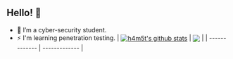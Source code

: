 
## Hello! 👋
- 🌱 I’m a cyber-security student.
- ⚡ I'm learning penetration testing.
| <a href="https://github.com/h4m5t/github-readme-stats"><img align="center" src="https://github-readme-stats.vercel.app/api?username=h4m5t&show_icons=true&theme=vue&hide=contribs&hide_border=true" alt="h4m5t's github stats" /></a> | <a href="https://github.com/h4m5t/github-readme-stats"><img align="center" src="https://github-readme-stats.vercel.app/api/top-langs/?username=h4m5t&layout=default&theme=vue&hide=html&hide_border=true" /></a> |
| ------------- | ------------- |


